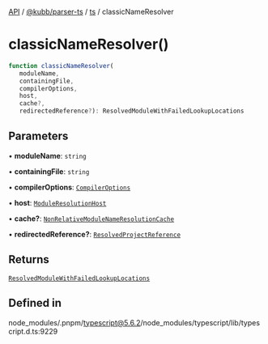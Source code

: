 [API](../../../../../packages.md) / [@kubb/parser-ts](../../../index.md) / [ts](../index.md) / classicNameResolver

# classicNameResolver()

```ts
function classicNameResolver(
   moduleName, 
   containingFile, 
   compilerOptions, 
   host, 
   cache?, 
   redirectedReference?): ResolvedModuleWithFailedLookupLocations
```

## Parameters

• **moduleName**: `string`

• **containingFile**: `string`

• **compilerOptions**: [`CompilerOptions`](../interfaces/CompilerOptions.md)

• **host**: [`ModuleResolutionHost`](../interfaces/ModuleResolutionHost.md)

• **cache?**: [`NonRelativeModuleNameResolutionCache`](../interfaces/NonRelativeModuleNameResolutionCache.md)

• **redirectedReference?**: [`ResolvedProjectReference`](../interfaces/ResolvedProjectReference.md)

## Returns

[`ResolvedModuleWithFailedLookupLocations`](../interfaces/ResolvedModuleWithFailedLookupLocations.md)

## Defined in

node\_modules/.pnpm/typescript@5.6.2/node\_modules/typescript/lib/typescript.d.ts:9229
